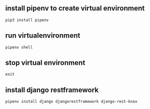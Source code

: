 ## install pipenv to create virtual environment
    pip3 install pipenv

## run virtualenvironment 
    pipenv shell

## stop virtual environment
    exit

## install django restframework 
    pipenv install django djangorestframework django-rest-knox

